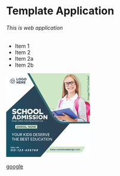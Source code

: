 # Template Application
###### This is web application

* Item 1
* Item 2
 * Item 2a
 * Item 2b

 ![GitHub Logo](images/images.jpeg)

 [google](http://google.co.in)